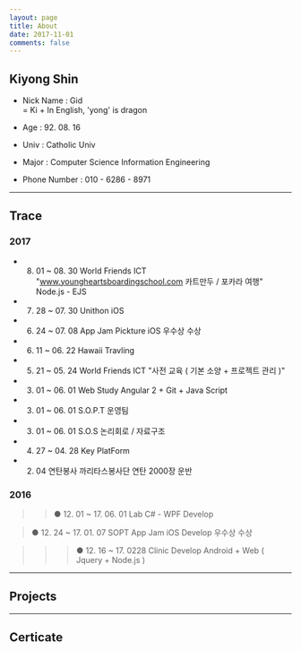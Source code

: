 ```yaml
---
layout: page
title: About 
date: 2017-11-01
comments: false
---
```

    
## Kiyong Shin

* Nick Name : Gid <br> = Ki + In English, 'yong' is dragon

* Age : 92. 08. 16

* Univ : Catholic Univ

* Major : Computer Science Information Engineering 

* Phone Number : 010 - 6286 - 8971


--- 

## Trace

### 2017

* 08. 01 ~ 08. 30	World Friends ICT 	"www.youngheartsboardingschool.com 카트만두 / 포카라 여행"	Node.js - EJS

* 07. 28 ~ 07. 30	Unithon	iOS	

* 06. 24 ~ 07. 08	App Jam	Pickture iOS 우수상 수상	

* 06. 11 ~ 06. 22	Hawaii	Travling	

* 05. 21 ~ 05. 24	World Friends ICT 	"사전 교육 ( 기본 소양 + 프로젝트 관리 )"	

* 03. 01 ~ 06. 01	Web Study	Angular 2 + Git + Java Script	

* 03. 01 ~ 06. 01	S.O.P.T 운영팀		

* 03. 01 ~ 06. 01	S.O.S   논리회로 / 자료구조	

* 04. 27 ~ 04. 28	Key PlatForm

* 02. 04 연탄봉사 	까리타스봉사단	 연탄 2000장 운반

### 2016

>> ● 12. 01 ~  17. 06. 01 Lab 	C# - WPF Develop	

> ● 12. 24 ~ 17. 01. 07 SOPT App Jam	iOS Develop 우수상 수상	

>>> ● 12. 16 ~ 17. 0228 Clinic Develop Android + Web ( Jquery + Node.js ) 		

---

## Projects



---


## Certicate

